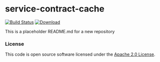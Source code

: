 
# service-contract-cache

[![Build Status](https://travis-ci.org/hmrc/service-contract-cache.svg?branch=master)](https://travis-ci.org/hmrc/service-contract-cache) [ ![Download](https://api.bintray.com/packages/hmrc/releases/service-contract-cache/images/download.svg) ](https://bintray.com/hmrc/releases/service-contract-cache/_latestVersion)

This is a placeholder README.md for a new repository

### License

This code is open source software licensed under the [Apache 2.0 License]("http://www.apache.org/licenses/LICENSE-2.0.html").
    